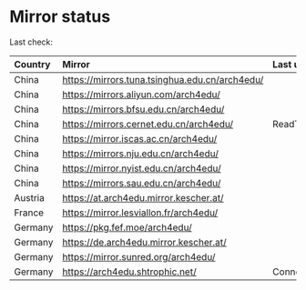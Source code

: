 <script src="./time.js"></script>
# Mirror status
Last check: <script type="text/javascript">localize(1752870546.8132825);</script>

|Country|Mirror|Last update|
|:------|:-----|:----------|
|China|https://mirrors.tuna.tsinghua.edu.cn/arch4edu/|<script type="text/javascript">localize(1752864595);</script>|
|China|https://mirrors.aliyun.com/arch4edu/|<script type="text/javascript">localize(1752821473);</script>|
|China|https://mirrors.bfsu.edu.cn/arch4edu/|<script type="text/javascript">localize(1752821473);</script>|
|China|https://mirrors.cernet.edu.cn/arch4edu/|ReadTimeout|
|China|https://mirror.iscas.ac.cn/arch4edu/|<script type="text/javascript">localize(1752821473);</script>|
|China|https://mirrors.nju.edu.cn/arch4edu/|<script type="text/javascript">localize(1752735372);</script>|
|China|https://mirror.nyist.edu.cn/arch4edu/|<script type="text/javascript">localize(1752821473);</script>|
|China|https://mirrors.sau.edu.cn/arch4edu/|<script type="text/javascript">localize(1752259981);</script>|
|Austria|https://at.arch4edu.mirror.kescher.at/|<script type="text/javascript">localize(1752821473);</script>|
|France|https://mirror.lesviallon.fr/arch4edu/|<script type="text/javascript">localize(1752821473);</script>|
|Germany|https://pkg.fef.moe/arch4edu/|<script type="text/javascript">localize(1752821473);</script>|
|Germany|https://de.arch4edu.mirror.kescher.at/|<script type="text/javascript">localize(1752821473);</script>|
|Germany|https://mirror.sunred.org/arch4edu/|<script type="text/javascript">localize(1752821473);</script>|
|Germany|https://arch4edu.shtrophic.net/|ConnectionError|

<script src="./tablefilter/tablefilter.js"></script>
<script src="./table.js"></script>
